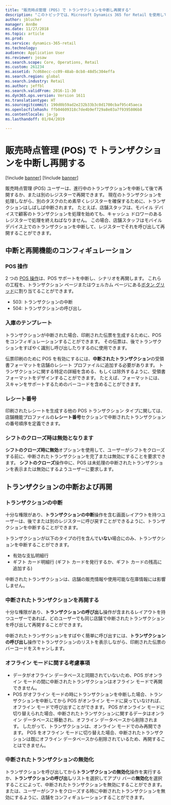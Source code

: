 ```yaml
---
title: "販売時点管理 (POS) で トランザクションを中断し再開する"
description: "このトピックでは、Microsoft Dynamics 365 for Retail を使用して、ユーザーが進行中のトランザクションを中断して後で再開する、または別のレジスターで再開する方法について説明します。"
author: jblucher
manager: AnnBe
ms.date: 11/27/2018
ms.topic: article
ms.prod: 
ms.service: dynamics-365-retail
ms.technology: 
audience: Application User
ms.reviewer: josaw
ms.search.scope: Core, Operations, Retail
ms.custom: 261234
ms.assetid: 7cd68ecc-cc09-48ab-8cb8-48d5c304effa
ms.search.region: global
ms.search.industry: Retail
ms.author: jeffbl
ms.search.validFrom: 2016-11-30
ms.dyn365.ops.version: Version 1611
ms.translationtype: HT
ms.sourcegitcommit: 190d0b59ad2e232b33b3c0d1700cbaf95c45aeca
ms.openlocfilehash: ffb04609318c7de4b9ef729a8e03a7f9395806b8
ms.contentlocale: ja-jp
ms.lasthandoff: 01/04/2019

---
```


# <a name="suspend-and-resume-transactions-in-the-point-of-sale-pos"></a>販売時点管理 (POS) で トランザクションを中断し再開する

[!include [banner](includes/banner.md)]
[!include [banner](includes/preview-banner.md)]

販売時点管理 (POS) ユーザーは、進行中のトランザクションを中断して後で再開するか、または別のレジスターで再開できます。 現在のトランザクションを処理しながら、別のタスクのため素早くレジスターを確保するために、トランザクションはしばしば中断されます。 たとえば、店舗スタッフは、モバイル デバイスで顧客のトランザクションを処理を始めても、キャッシュ ドロワーのあるレジスターで処理を終えねばなりません。 この場合、店舗スタッフはモバイル デバイス上でのトランザクションを中断して、レジスターでそれを呼び出して再開することができます。

## <a name="configure-suspend-and-resume-functionality"></a>中断と再開機能のコンフィギュレーション

### <a name="pos-operations"></a>POS 操作

2 つの [POS 操作](pos-operations.md)は、POS サポートを中断し、シナリオを再開します。 これらの工程を、トランザクション ページまたはウェルカム ページにある[ボタン グリッド](pos-screen-layouts.md)に割り当てることができます。

- 503: トランザクションの中断
- 504: トランザクションの呼び出し

### <a name="receipt-template"></a>入庫のテンプレート

トランザクションが中断された場合、印刷された伝票を生成するために、POS をコンフィギュレーションすることができます。 その伝票は、後でトランザクションをすばやく識別し呼び出したりするのに使用できます。

伝票印刷のために POS を有効にするには、**中断されたトランザクション**の受領書フォーマットを店舗のレシート プロファイルに追加する必要があります。 トランザクションに関する特定の詳細を含める、もしくは除外するように、受領書フォーマットをデザインすることができます。 たとえば、フォーマットには、スキャンをサポートするためのバーコードを含めることができます。

### <a name="receipt-numbering"></a>レシート番号

印刷されたレシートを生成する他の POS トランザクション タイプに関しては、店舗機能プロファイルの**レシート番号**セクションで中断されたトランザクションの番号順序を定義できます。

### <a name="void-when-closing-shift"></a>シフトのクローズ時は無効となります

**シフトのクローズ時に無効**オプションを使用して、ユーザーがシフトをクローズする前に、中断されたトランザクションを完了または無効にすることを要求できます。 **シフトのクローズ**操作中に、POS は未処理の中断されたトランザクションを表示または無効にするようユーザーに要求します。

## <a name="suspend-and-resume-a-transaction"></a>トランザクションの中断および再開

### <a name="suspend-a-transaction"></a>トランザクションの中断

十分な権限があり、**トランザクションの中断**操作を含む画面レイアウトを持つユーザーは、後でまたは別のレジスターに呼び戻すことができるように、トランザクションを中断することができます。

トランザクションが以下のタイプの行を含んで**いない**場合にのみ、トランザクションを中断することができます。

- 有効な支払明細行
- ギフト カード明細行 (ギフト カードを発行するか、ギフト カードの残高に追加する)

中断されたトランザクションは、店舗の販売情報や使用可能な在庫情報には影響しません。

### <a name="resume-a-suspended-transaction"></a>中断されたトランザクションを再開する

十分な権限があり、**トランザクションの呼び出し**操作が含まれるレイアウトを持つユーザーであれば、どのユーザーでも同じ店舗で中断されたトランザクションを呼び出して再開することができます。

中断されたトランザクションをすばやく簡単に呼び出すには、**トランザクションの呼び出し**操作でトランザクションのリストを表示しながら、印刷された伝票のバーコードをスキャンします。

### <a name="considerations-for-offline-mode"></a>オフライン モードに関する考慮事項

- データがオフライン データベースと同期されていないため、POS がオンライン モードの間に中断されたトランザクションはオフライン モードで再開できません。
- POS がオフライン モードの時にトランザクションを中断した場合、トランザクションを中断してから POS がオンライン モードに戻っていなければ、オフライン モードで呼び出すことができます。 POS がオンライン モードに切り替えられた場合、中断されたトランザクションに関するデータはオンライン データベースに移動され、オフライン データベースから削除されます。 したがって、トランザクションは、オンライン モードでのみ再開できます。 POS をオフライン モードに切り替えた場合、中断されたトランザクションは既にオフライン データベースから削除されているため、再開することはできません。

### <a name="void-a-suspended-transaction"></a>中断されたトランザクションの無効化

トランザクションを呼び出してから**トランザクションの無効化**操作を実行するか、**トランザクションの呼び出し**リストを選択してアプリ バーの**無効化**を選択することによって、中断されたトランザクションを無効にすることができます。 または、ユーザーがシフトをクローズする時に中断されたトランザクションを無効にするように、店舗をコンフィギュレーションすることができます。

